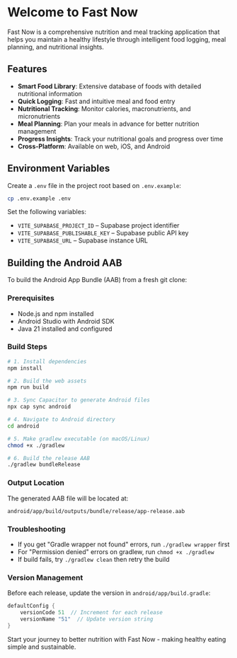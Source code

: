 # Welcome to Fast Now

Fast Now is a comprehensive nutrition and meal tracking application that helps you maintain a healthy lifestyle through intelligent food logging, meal planning, and nutritional insights.

## Features

- **Smart Food Library**: Extensive database of foods with detailed nutritional information
- **Quick Logging**: Fast and intuitive meal and food entry
- **Nutritional Tracking**: Monitor calories, macronutrients, and micronutrients
- **Meal Planning**: Plan your meals in advance for better nutrition management
- **Progress Insights**: Track your nutritional goals and progress over time
- **Cross-Platform**: Available on web, iOS, and Android

## Environment Variables

Create a `.env` file in the project root based on `.env.example`:

```bash
cp .env.example .env
```

Set the following variables:

- `VITE_SUPABASE_PROJECT_ID` – Supabase project identifier
- `VITE_SUPABASE_PUBLISHABLE_KEY` – Supabase public API key
- `VITE_SUPABASE_URL` – Supabase instance URL

## Building the Android AAB

To build the Android App Bundle (AAB) from a fresh git clone:

### Prerequisites
- Node.js and npm installed
- Android Studio with Android SDK
- Java 21 installed and configured

### Build Steps
```bash
# 1. Install dependencies
npm install

# 2. Build the web assets
npm run build

# 3. Sync Capacitor to generate Android files
npx cap sync android

# 4. Navigate to Android directory
cd android

# 5. Make gradlew executable (on macOS/Linux)
chmod +x ./gradlew

# 6. Build the release AAB
./gradlew bundleRelease
```

### Output Location
The generated AAB file will be located at:
```
android/app/build/outputs/bundle/release/app-release.aab
```

### Troubleshooting
- If you get "Gradle wrapper not found" errors, run `./gradlew wrapper` first
- For "Permission denied" errors on gradlew, run `chmod +x ./gradlew`
- If build fails, try `./gradlew clean` then retry the build

### Version Management
Before each release, update the version in `android/app/build.gradle`:
```gradle
defaultConfig {
    versionCode 51  // Increment for each release
    versionName "51"  // Update version string
}
```

Start your journey to better nutrition with Fast Now - making healthy eating simple and sustainable.